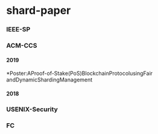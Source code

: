 # shard-paper
### IEEE-SP
### ACM-CCS
#### 2019
*Poster:AProof-of-Stake(PoS)BlockchainProtocolusingFair andDynamicShardingManagement 
#### 2018
### USENIX-Security
### FC

